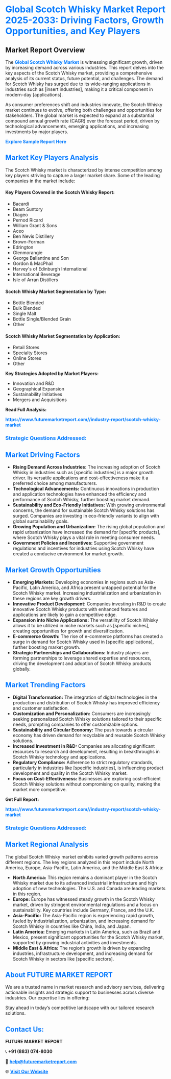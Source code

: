 <h1 style="color: #007BFF;">Global Scotch Whisky Market Report 2025-2033: Driving Factors, Growth Opportunities, and Key Players</h1>

<section id="overview">
<h2>Market Report Overview</h2>
<p>The <a href="https://www.futuremarketreport.com//industry-report/scotch-whisky-market" style="color: #007BFF; text-decoration: none;"><strong>Global Scotch Whisky Market</strong></a> is witnessing significant growth, driven by increasing demand across various industries. This report delves into the key aspects of the Scotch Whisky market, providing a comprehensive analysis of its current status, future potential, and challenges. The demand for Scotch Whisky has surged due to its wide-ranging applications in industries such as [insert industries], making it a critical component in modern-day [applications].</p>
<p>As consumer preferences shift and industries innovate, the Scotch Whisky market continues to evolve, offering both challenges and opportunities for stakeholders. The global market is expected to expand at a substantial compound annual growth rate (CAGR) over the forecast period, driven by technological advancements, emerging applications, and increasing investments by major players.</p>
</section>

<section id="overview">
<p><a href="https://www.futuremarketreport.com//request-sample/reportId=91394" style="color: #007BFF; text-decoration: none;"><strong>Explore Sample Report Here</strong></a></p>
</section>

<section id="key-players">
<h2 style="color: #007BFF;">Market Key Players Analysis</h2>
<p>The Scotch Whisky market is characterized by intense competition among key players striving to capture a larger market share. Some of the leading companies in the market include:</p>
<h4>Key Players Covered in the Scotch Whisky Report:</h4>
<ul><li>Bacardi</li><li>Beam Suntory</li><li>Diageo</li><li>Pernod Ricard</li><li>William Grant &amp; Sons</li><li>Aceo</li><li>Ben Nevis Distillery</li><li>Brown-Forman</li><li>Edrington</li><li>Glenmorangie</li><li>George Ballantine and Son</li><li>Gordon &amp; MacPhail</li><li>Harvey&#039;s of Edinburgh International</li><li>International Beverage</li><li>Isle of Arran Distillers</li></ul>
<h4>Scotch Whisky Market Segmentation by Type:</h4>
<ul><li>Bottle Blended</li><li>Bulk Blended</li><li>Single Malt</li><li>Bottle Single/Blended Grain</li><li>Other</li></ul>

<h4>Scotch Whisky Market Segmentation by Application:</h4>
<ul><li>Retail Stores</li><li>Specialty Stores</li><li>Online Stores</li><li>Other</li></ul>
<p><strong>Key Strategies Adopted by Market Players:</strong></p>
<ul>
<li>Innovation and R&D</li>
<li>Geographical Expansion</li>
<li>Sustainability Initiatives</li>
<li>Mergers and Acquisitions</li>
</ul>
</section>

<section>
<p><strong>Read Full Analysis: </strong></p><a href="https://www.futuremarketreport.com//industry-report/scotch-whisky-market" style="color: #007BFF; text-decoration: none;"><strong>https://www.futuremarketreport.com//industry-report/scotch-whisky-market</strong></a>
<h3 style="color: #007BFF;">Strategic Questions Addressed:</h3>
</section>

<section id="driving-factors">
<h2 style="color: #007BFF;">Market Driving Factors</h2>
<ul>
<li><strong>Rising Demand Across Industries:</strong> The increasing adoption of Scotch Whisky in industries such as [specific industries] is a major growth driver. Its versatile applications and cost-effectiveness make it a preferred choice among manufacturers.</li>
<li><strong>Technological Advancements:</strong> Continuous innovations in production and application technologies have enhanced the efficiency and performance of Scotch Whisky, further boosting market demand.</li>
<li><strong>Sustainability and Eco-Friendly Initiatives:</strong> With growing environmental concerns, the demand for sustainable Scotch Whisky solutions has surged. Companies are investing in eco-friendly variants to align with global sustainability goals.</li>
<li><strong>Growing Population and Urbanization:</strong> The rising global population and rapid urbanization have increased the demand for [specific products], where Scotch Whisky plays a vital role in meeting consumer needs.</li>
<li><strong>Government Policies and Incentives:</strong> Supportive government regulations and incentives for industries using Scotch Whisky have created a conducive environment for market growth.</li>
</ul>
</section>

<section id="growth-opportunities">
<h2 style="color: #007BFF;">Market Growth Opportunities</h2>
<ul>
<li><strong>Emerging Markets:</strong> Developing economies in regions such as Asia-Pacific, Latin America, and Africa present untapped potential for the Scotch Whisky market. Increasing industrialization and urbanization in these regions are key growth drivers.</li>
<li><strong>Innovative Product Development:</strong> Companies investing in R&D to create innovative Scotch Whisky products with enhanced features and applications are likely to gain a competitive edge.</li>
<li><strong>Expansion into Niche Applications:</strong> The versatility of Scotch Whisky allows it to be utilized in niche markets such as [specific niches], creating opportunities for growth and diversification.</li>
<li><strong>E-commerce Growth:</strong> The rise of e-commerce platforms has created a surge in demand for Scotch Whisky used in [specific applications], further boosting market growth.</li>
<li><strong>Strategic Partnerships and Collaborations:</strong> Industry players are forming partnerships to leverage shared expertise and resources, driving the development and adoption of Scotch Whisky products globally.</li>
</ul>
</section>

<section id="trending-factors">
<h2 style="color: #007BFF;">Market Trending Factors</h2>
<ul>
<li><strong>Digital Transformation:</strong> The integration of digital technologies in the production and distribution of Scotch Whisky has improved efficiency and customer satisfaction.</li>
<li><strong>Customization and Personalization:</strong> Consumers are increasingly seeking personalized Scotch Whisky solutions tailored to their specific needs, prompting companies to offer customizable options.</li>
<li><strong>Sustainability and Circular Economy:</strong> The push towards a circular economy has driven demand for recyclable and reusable Scotch Whisky solutions.</li>
<li><strong>Increased Investment in R&D:</strong> Companies are allocating significant resources to research and development, resulting in breakthroughs in Scotch Whisky technology and applications.</li>
<li><strong>Regulatory Compliance:</strong> Adherence to strict regulatory standards, particularly in industries like [specific industries], is influencing product development and quality in the Scotch Whisky market.</li>
<li><strong>Focus on Cost-Effectiveness:</strong> Businesses are exploring cost-efficient Scotch Whisky solutions without compromising on quality, making the market more competitive.</li>
</ul>
</section>

<section>
<p><strong>Get Full Report: </strong></p><a href="https://www.futuremarketreport.com//industry-report/scotch-whisky-market" style="color: #007BFF; text-decoration: none;"><strong>https://www.futuremarketreport.com//industry-report/scotch-whisky-market</strong></a>
<h3 style="color: #007BFF;">Strategic Questions Addressed:</h3>
</section>


<section id="regional-analysis">
<h2 style="color: #007BFF;">Market Regional Analysis</h2>
<p>The global Scotch Whisky market exhibits varied growth patterns across different regions. The key regions analyzed in this report include North America, Europe, Asia-Pacific, Latin America, and the Middle East & Africa:</p>
<ul>
<li><strong>North America:</strong> This region remains a dominant player in the Scotch Whisky market due to its advanced industrial infrastructure and high adoption of new technologies. The U.S. and Canada are leading markets in this region.</li>
<li><strong>Europe:</strong> Europe has witnessed steady growth in the Scotch Whisky market, driven by stringent environmental regulations and a focus on sustainability. Key countries include Germany, France, and the U.K.</li>
<li><strong>Asia-Pacific:</strong> The Asia-Pacific region is experiencing rapid growth, fueled by industrialization, urbanization, and increasing demand for Scotch Whisky in countries like China, India, and Japan.</li>
<li><strong>Latin America:</strong> Emerging markets in Latin America, such as Brazil and Mexico, present significant opportunities for the Scotch Whisky market, supported by growing industrial activities and investments.</li>
<li><strong>Middle East & Africa:</strong> The region’s growth is driven by expanding industries, infrastructure development, and increasing demand for Scotch Whisky in sectors like [specific sectors].</li>
</ul>
</section>

<footer>
<h2 style="color: #007BFF;">About FUTURE MARKET REPORT</h2>
<p>We are a trusted name in market research and advisory services, delivering actionable insights and strategic support to businesses across diverse industries. Our expertise lies in offering:</p>

<p>Stay ahead in today’s competitive landscape with our tailored research solutions.</p>

<h2 style="color: #007BFF;">Contact Us:</h2>
<p><strong>FUTURE MARKET REPORT</strong></p>
<p>📞 <strong>+91 (883) 074-8030</strong></p>
<p>📧 <strong><a href="mailto:help@futuremarketreport.com" style="color: #007BFF;">help@futuremarketreport.com</a></strong></p>
<p>🌐 <strong><a href="https://www.futuremarketreport.com/" style="color: #007BFF;">Visit Our Website</a></strong></p>
</footer>